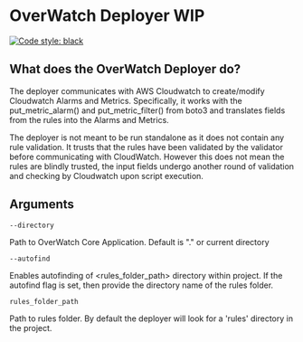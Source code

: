 # OverWatch Deployer WIP

[![Code style: black](https://img.shields.io/badge/code%20style-black-000000.svg)](https://github.com/psf/black)

## What does the OverWatch Deployer do?

The deployer communicates with AWS Cloudwatch to create/modify Cloudwatch Alarms and Metrics. Specifically, it works with the put_metric_alarm() and put_metric_filter() from boto3 and translates fields from the rules into the Alarms and Metrics.

The deployer is not meant to be run standalone as it does not contain any rule validation. It trusts that the rules have been validated by the validator before communicating with CloudWatch. However this does not mean the rules are blindly trusted, the input fields undergo another round of validation and checking by Cloudwatch upon script execution.

## Arguments

`--directory` 

Path to OverWatch Core Application. Default is "." or current directory

`--autofind`

Enables autofinding of <rules_folder_path> directory within project. If the autofind flag is set, then provide the directory name of the rules folder.

`rules_folder_path` 

Path to rules folder. By default the deployer will look for a 'rules' directory in the project.
